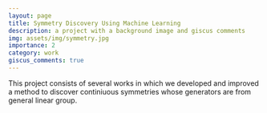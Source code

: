 ```yaml
---
layout: page
title: Symmetry Discovery Using Machine Learning
description: a project with a background image and giscus comments
img: assets/img/symmetry.jpg
importance: 2
category: work
giscus_comments: true
---
```


This project consists of several works in which we developed and improved a method to discover continiuous symmetries whose generators are from general linear group.

